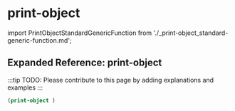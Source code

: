 # print-object

import PrintObjectStandardGenericFunction from './_print-object_standard-generic-function.md';

<PrintObjectStandardGenericFunction />

## Expanded Reference: print-object

:::tip
TODO: Please contribute to this page by adding explanations and examples
:::

```lisp
(print-object )
```
